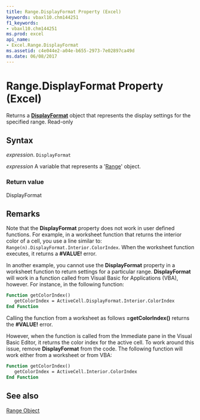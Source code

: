 ```yaml
---
title: Range.DisplayFormat Property (Excel)
keywords: vbaxl10.chm144251
f1_keywords:
- vbaxl10.chm144251
ms.prod: excel
api_name:
- Excel.Range.DisplayFormat
ms.assetid: c4e044e2-a04e-b655-2973-7e02897ca49d
ms.date: 06/08/2017
---
```



# Range.DisplayFormat Property (Excel)

Returns a  **[DisplayFormat](Excel.DisplayFormat.md)** object that represents the display settings for the specified range. Read-only


## Syntax

 _expression_. `DisplayFormat`

 _expression_ A variable that represents a '[Range](Excel.Range(object).md)' object.


### Return value

DisplayFormat


## Remarks

Note that the  **DisplayFormat** property does not work in user defined functions. For example, in a worksheet function that returns the interior color of a cell, you use a line similar to: `Range(n).DisplayFormat.Interior.ColorIndex`. When the worksheet function executes, it returns a  **#VALUE!** error.

In another example, you cannot use the  **DisplayFormat** property in a worksheet function to return settings for a particular range. **DisplayFormat** will work in a function called from Visual Basic for Applications (VBA), however. For instance, in the following function:




```vb
Function getColorIndex()
   getColorIndex = ActiveCell.DisplayFormat.Interior.ColorIndex
End Function
```

Calling the function from a worksheet as follows  **=getColorIndex()** returns the **#VALUE!** error.

However, when the function is called from the Immediate pane in the Visual Basic Editor, it returns the color index for the active cell. To work around this issue, remove  **DisplayFormat** from the code. The following function will work either from a worksheet or from VBA:




```vb
Function getColorIndex()
   getColorIndex = ActiveCell.Interior.ColorIndex
End Function
```


## See also


[Range Object](Excel.Range(object).md)


